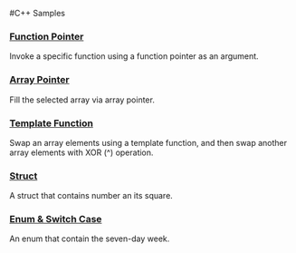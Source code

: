 #C++ Samples

### [Function Pointer](https://github.com/ufukomer/cpp-samples/tree/master/function_pointer)
Invoke a specific function using a function pointer as an argument.

### [Array Pointer](https://github.com/ufukomer/cpp-samples/tree/master/array_pointer)
Fill the selected array via array pointer.

### [Template Function](https://github.com/ufukomer/cpp-samples/tree/master/template_function)
Swap an array elements using a template function, and then swap another array elements with XOR (^) operation.

### [Struct](https://github.com/ufukomer/cpp-samples/tree/master/struct_square)
A struct that contains number an its square.

### [Enum & Switch Case](https://github.com/ufukomer/cpp-samples/tree/master/enum_days)
An enum that contain the seven-day week.
